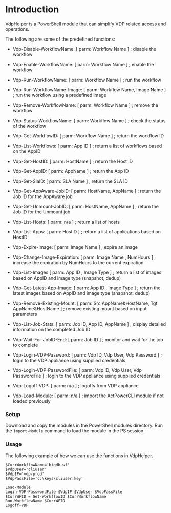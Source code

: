# Introduction

VdpHelper is a PowerShell module that can simplify VDP related access and operations. 

The following are some of the predefined functions:

- Vdp-Disable-WorkflowName: [ parm: Workflow Name ] ; disable the workflow
- Vdp-Enable-WorkflowName: [ parm: Workflow Name ] ; enable the workflow
- Vdp-Run-WorkflowName: [ parm: Workflow Name ] ; run the workflow
- Vdp-Run-WorkflowName-Image: [ parm: Workflow Name, Image Name ] ; run the workflow using a predefined image
- Vdp-Remove-WorkflowName: [ parm: Workflow Name ] ; remove the workflow
- Vdp-Status-WorkflowName: [ parm: Workflow Name ] ; check the status of the workflow
- Vdp-Get-WorkflowID: [ parm: Workflow Name ] ; return the workflow ID 
- Vdp-List-Workflows: [ parm: App ID ] ; return a list of workflows based on the AppID

- Vdp-Get-HostID: [ parm: HostName ] ; return the Host ID
- Vdp-Get-AppID: [ parm: AppName ] ; return the App ID
- Vdp-Get-SlaID: [ parm: SLA Name ] ; return the SLA ID 

- Vdp-Get-AppAware-JobID: [ parm: HostName, AppName ] ; return the Job ID for the AppAware job 
- Vdp-Get-Unmount-JobID: [ parm: HostName, AppName ] ; return the Job ID for the Unmount job 

- Vdp-List-Hosts: [ parm: n/a ] ; return a list of hosts
- Vdp-List-Apps: [ parm: HostID ] ; return a list of applications based on HostID

- Vdp-Expire-Image: [ parm: Image Name ] ; expire an image
- Vdp-Change-Image-Expiration: [ parm: Image Name , NumHours ] ; increase the expiration by NumHours to the current expiration
- Vdp-List-Images [ parm: App ID , Image Type ] ; return a list of images based on AppID and image type (snapshot, dedup)
- Vdp-Get-Latest-App-Image: [ parm: App ID , Image Type ] ; return the latest images based on AppID and image type (snapshot, dedup)

- Vdp-Remove-Existing-Mount: [ parm: Src AppName&HostName, Tgt AppName&HostName ] ; remove existing mount based on input parameters

- Vdp-List-Job-Stats: [ parm: Job ID, App ID, AppName ] ; display detailed information on the completed Job ID
- Vdp-Wait-For-JobID-End: [ parm: Job ID ] ; monitor and wait for the job to complete

- Vdp-Login-VDP-Password: [ parm: Vdp ID, Vdp User, Vdp Password ] ; login to the VDP appliance using supplied credentials
- Vdp-Login-VDP-PasswordFile: [ parm: Vdp ID, Vdp User, Vdp PasswordFile ] ; login to the VDP appliance using supplied credentials 
- Vdp-Logoff-VDP: [ parm: n/a ] ; logoffs from VDP appliance

- Vdp-Load-Module: [ parm: n/a ] ; import the ActPowerCLI module if not loaded previously


### Setup

Download and copy the modules in the PowerShell modules directory. Run the `Import-Module` command to load the module in the PS session.

### Usage

The following example of how we can use the functions in VdpHelper.

```
$CurrWorkflowName='bigdb-wf'
$VdpUser='cliuser'
$VdpIP='vdp-prod'
$VdpPassFile='c:\keys\cliuser.key'

Load-Module
Login-VDP-PasswordFile $VdpIP $VdpUser $VdpPassFile
$CurrWFID = Get-WorkflowID $CurrWorkflowName
Run-WorkflowName $CurrWFID
Logoff-VDP
```
